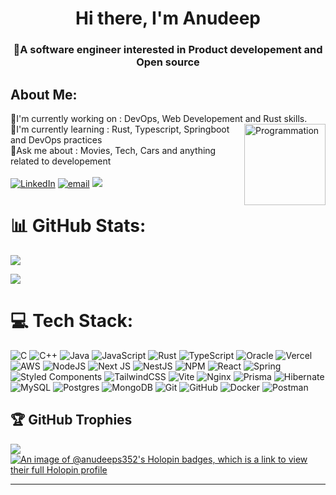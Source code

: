 <h1 align="center">Hi there, I'm Anudeep</h1> 
<h3 align="center">🌟A software engineer interested in Product developement and Open source </h3> 




## About Me:
🔭I'm currently working on : DevOps, Web Developement and Rust skills. <img align="right" src="https://media3.giphy.com/media/v1.Y2lkPTc5MGI3NjExeXd3NTZ5b3AyZ2FxcTZhMXloandvY2RneW9zODhpdnYxMXlmaGtzMiZlcD12MV9pbnRlcm5hbF9naWZfYnlfaWQmY3Q9Zw/54ZSJMeNkaNsA/giphy.gif" alt="Programmation" height="130"/><br>🌱I'm currently learning : Rust, Typescript, Springboot and DevOps practices<br>💬Ask me about : Movies, Tech, Cars and anything related to developement <br> <br>
[![LinkedIn](https://img.shields.io/badge/LinkedIn-%230077B5.svg?logo=linkedin&logoColor=white)](https://linkedin.com/in/anudeeps066) [![email](https://img.shields.io/badge/Email-D14836?logo=gmail&logoColor=white)](mailto:anudeeps352@gmail.com) 
[![](https://visitcount.itsvg.in/api?id=anudeeps352&icon=0&color=0)](https://visitcount.itsvg.in)

# 📊 GitHub Stats:
![](https://github-readme-stats.vercel.app/api?username=anudeeps352&theme=dark&hide_border=false&include_all_commits=false&count_private=fals<e)
<!--![](https://github-readme-stats.vercel.app/api/top-langs/?username=anudeeps352&theme=dark&hide_border=false&include_all_commits=false&count_private=false&layout=compact)-->
![](https://nirzak-streak-stats.vercel.app/?user=anudeeps352&theme=dark&hide_border=false)<br/>


# 💻 Tech Stack:
![C](https://img.shields.io/badge/c-%2300599C.svg?style=for-the-badge&logo=c&logoColor=white) ![C++](https://img.shields.io/badge/c++-%2300599C.svg?style=for-the-badge&logo=c%2B%2B&logoColor=white) ![Java](https://img.shields.io/badge/java-%23ED8B00.svg?style=for-the-badge&logo=openjdk&logoColor=white) ![JavaScript](https://img.shields.io/badge/javascript-%23323330.svg?style=for-the-badge&logo=javascript&logoColor=%23F7DF1E) ![Rust](https://img.shields.io/badge/rust-%23000000.svg?style=for-the-badge&logo=rust&logoColor=white) ![TypeScript](https://img.shields.io/badge/typescript-%23007ACC.svg?style=for-the-badge&logo=typescript&logoColor=white) ![Oracle](https://img.shields.io/badge/Oracle-F80000?style=for-the-badge&logo=oracle&logoColor=white) ![Vercel](https://img.shields.io/badge/vercel-%23000000.svg?style=for-the-badge&logo=vercel&logoColor=white) ![AWS](https://img.shields.io/badge/AWS-%23FF9900.svg?style=for-the-badge&logo=amazon-aws&logoColor=white) ![NodeJS](https://img.shields.io/badge/node.js-6DA55F?style=for-the-badge&logo=node.js&logoColor=white) ![Next JS](https://img.shields.io/badge/Next-black?style=for-the-badge&logo=next.js&logoColor=white) ![NestJS](https://img.shields.io/badge/nestjs-%23E0234E.svg?style=for-the-badge&logo=nestjs&logoColor=white) ![NPM](https://img.shields.io/badge/NPM-%23CB3837.svg?style=for-the-badge&logo=npm&logoColor=white) ![React](https://img.shields.io/badge/react-%2320232a.svg?style=for-the-badge&logo=react&logoColor=%2361DAFB) ![Spring](https://img.shields.io/badge/spring-%236DB33F.svg?style=for-the-badge&logo=spring&logoColor=white) ![Styled Components](https://img.shields.io/badge/styled--components-DB7093?style=for-the-badge&logo=styled-components&logoColor=white) ![TailwindCSS](https://img.shields.io/badge/tailwindcss-%2338B2AC.svg?style=for-the-badge&logo=tailwind-css&logoColor=white) ![Vite](https://img.shields.io/badge/vite-%23646CFF.svg?style=for-the-badge&logo=vite&logoColor=white) ![Nginx](https://img.shields.io/badge/nginx-%23009639.svg?style=for-the-badge&logo=nginx&logoColor=white) ![Prisma](https://img.shields.io/badge/Prisma-3982CE?style=for-the-badge&logo=Prisma&logoColor=white) ![Hibernate](https://img.shields.io/badge/Hibernate-59666C?style=for-the-badge&logo=Hibernate&logoColor=white) ![MySQL](https://img.shields.io/badge/mysql-4479A1.svg?style=for-the-badge&logo=mysql&logoColor=white) ![Postgres](https://img.shields.io/badge/postgres-%23316192.svg?style=for-the-badge&logo=postgresql&logoColor=white) ![MongoDB](https://img.shields.io/badge/MongoDB-%234ea94b.svg?style=for-the-badge&logo=mongodb&logoColor=white) ![Git](https://img.shields.io/badge/git-%23F05033.svg?style=for-the-badge&logo=git&logoColor=white) ![GitHub](https://img.shields.io/badge/github-%23121011.svg?style=for-the-badge&logo=github&logoColor=white) ![Docker](https://img.shields.io/badge/docker-%230db7ed.svg?style=for-the-badge&logo=docker&logoColor=white) ![Postman](https://img.shields.io/badge/Postman-FF6C37?style=for-the-badge&logo=postman&logoColor=white)



## 🏆 GitHub Trophies
![](https://github-profile-trophy.vercel.app/?username=anudeeps352&theme=radical&no-frame=false&no-bg=true&margin-w=4)
<br>
[![An image of @anudeeps352's Holopin badges, which is a link to view their full Holopin profile](https://holopin.me/anudeeps352)](https://holopin.io/@anudeeps352)

---

